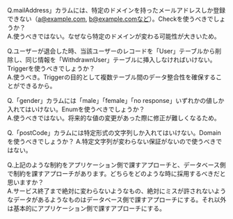 Q.mailAddress」カラムには、特定のドメインを持ったメールアドレスしか登録できない（a@example.com, b@example.comなど）。Checkを使うべきでしょうか？  
A.使うべきではない。なぜなら特定のドメインが変わる可能性が大きいため。

Q.ユーザーが退会した時、当該ユーザーのレコードを「User」テーブルから削除し、同じ情報を「WithdrawnUser」テーブルに挿入しなければいけない。Triggerを使うべきでしょうか？  
A.使うべき。Triggerの目的として複数テーブル間のデータ整合性を確保することができるから。

Q.「gender」カラムには「male」「female」「no response」いずれかの値しか入れてはいけない。Enumを使うべきでしょうか？  
A.使うべきではない。将来的な値の変更があった際に修正が難しくなるため。

Q.「postCode」カラムには特定形式の文字列しか入れてはいけない。Domainを使うべきでしょうか？
A.特定文字列が変わらない保証がないので使うべきではない。

Q.上記のような制約をアプリケーション側で課すアプローチと、データベース側で制約を課すアプローチがあります。どちらをどのような時に採用するべきだと思いますか？  
A.サービス終了まで絶対に変わらないようなもの、絶対にミスが許されないようなデータがあるようなものはデータベース側で課すアプローチにする。それ以外は基本的にアプリケーション側で課すアプローチにする。
